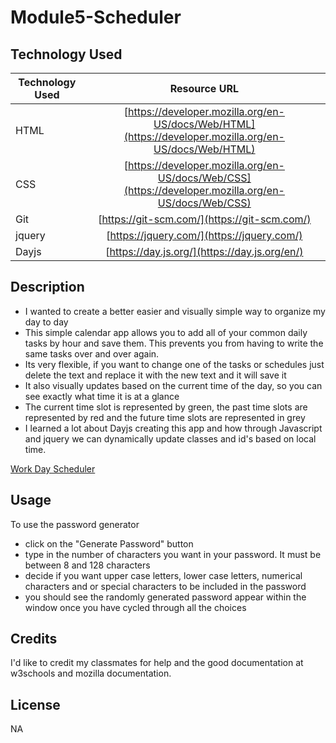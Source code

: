 # Module5-Scheduler

## Technology Used 

| Technology Used         | Resource URL           | 
| ------------- |:-------------:| 
| HTML    | [https://developer.mozilla.org/en-US/docs/Web/HTML](https://developer.mozilla.org/en-US/docs/Web/HTML) | 
| CSS     | [https://developer.mozilla.org/en-US/docs/Web/CSS](https://developer.mozilla.org/en-US/docs/Web/CSS)      |   
| Git | [https://git-scm.com/](https://git-scm.com/)     | 
| jquery | [https://jquery.com/](https://jquery.com/)     |
| Dayjs | [https://day.js.org/](https://day.js.org/en/)     |


## Description

- I wanted to create a better easier and visually simple way to organize my day to day 
- This simple calendar app allows you to add all of your common daily tasks by hour and save them. This prevents you from having to write the same tasks over and over again.
- Its very flexible, if you want to change one of the tasks or schedules just delete the text and replace it with the new text and it will save it
- It also visually updates based on the current time of the day, so you can see exactly what time it is at a glance
- The current time slot is represented by green, the past time slots are represented by red and the future time slots are represented in grey
- I learned a lot about Dayjs creating this app and how through Javascript and jquery we can dynamically update classes and id's based on local time.


[Work Day Scheduler](https://gypsyboho.github.io/Module3-Challenge/)

## Usage 

To use the password generator 
- click on the "Generate Password" button
- type in the number of characters you want in your password. It must be between 8 and 128 characters
- decide if you want upper case letters, lower case letters, numerical characters and or special characters to be included in the password
- you should see the randomly generated password appear within the window once you have cycled through all the choices

## Credits

I'd like to credit my classmates for help and the good documentation at w3schools and mozilla documentation.

## License

NA